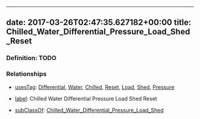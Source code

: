 
---
date: 2017-03-26T02:47:35.627182+00:00
title: Chilled_Water_Differential_Pressure_Load_Shed_Reset
---
### Definition: TODO

### Relationships

* [usesTag](https://brickschema.org/schema/1.0/BrickFrame#usesTag): [Differential](https://brickschema.org/schema/1.0/BrickTag#Differential), [Water](https://brickschema.org/schema/1.0/BrickTag#Water), [Chilled](https://brickschema.org/schema/1.0/BrickTag#Chilled), [Reset](https://brickschema.org/schema/1.0/BrickTag#Reset), [Load](https://brickschema.org/schema/1.0/BrickTag#Load), [Shed](https://brickschema.org/schema/1.0/BrickTag#Shed), [Pressure](https://brickschema.org/schema/1.0/BrickTag#Pressure)

* [label](http://www.w3.org/2000/01/rdf-schema#label): Chilled Water Differential Pressure Load Shed Reset

* [subClassOf](http://www.w3.org/2000/01/rdf-schema#subClassOf): [Chilled_Water_Differential_Pressure_Load_Shed](https://brickschema.org/schema/1.0/Brick#Chilled_Water_Differential_Pressure_Load_Shed)
